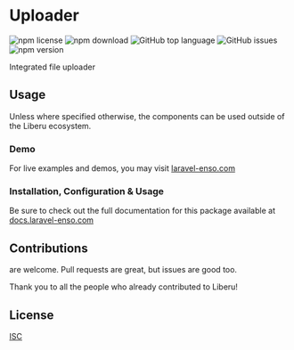 # Uploader

![npm license](https://img.shields.io/npm/l/@liberu-ui/uploader.svg) 
![npm download](https://img.shields.io/npm/dm/@liberu-ui/uploader.svg) 
![GitHub top language](https://img.shields.io/github/languages/top/liberu-ui/uploader.svg) 
![GitHub issues](https://img.shields.io/github/issues/liberu-ui/uploader.svg) 
![npm version](https://img.shields.io/npm/v/@liberu-ui/uploader.svg) 

Integrated file uploader

## Usage

Unless where specified otherwise, the components can be used outside of the Liberu ecosystem.

### Demo

For live examples and demos, you may visit [laravel-enso.com](https://www.laravel-enso.com)

### Installation, Configuration & Usage

Be sure to check out the full documentation for this package available at [docs.laravel-enso.com](https://docs.laravel-enso.com/frontend/uploader.html)

## Contributions

are welcome. Pull requests are great, but issues are good too.

Thank you to all the people who already contributed to Liberu!

## License

[ISC](https://opensource.org/licenses/ISC)
